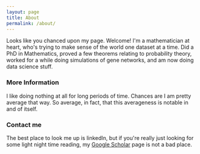 ```yaml
---
layout: page
title: About
permalink: /about/
---
```


Looks like you chanced upon my page. Welcome! I'm a mathematician at heart, who's trying to make sense of the world one dataset at a time. Did a PhD in Mathematics, proved a few theorems relating to probability theory, worked for a while doing simulations of gene networks, and am now doing data science stuff.

### More Information

I like doing nothing at all for long periods of time. Chances are I am pretty average that way. So average, in fact, that this averageness is notable in and of itself. 

### Contact me

The best place to look me up is linkedIn, but if you're really just looking for some light night time reading, my [Google Scholar](https://scholar.google.com/citations?user=Kam2KcYAAAAJ) page is not a bad place. 
